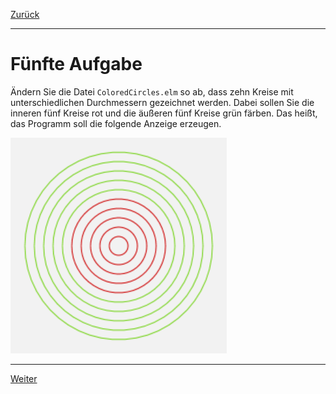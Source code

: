 [Zurück](Conditionals.md)

---

# Fünfte Aufgabe

Ändern Sie die Datei `ColoredCircles.elm` so ab, dass zehn Kreise mit unterschiedlichen Durchmessern gezeichnet werden.
Dabei sollen Sie die inneren fünf Kreise rot und die äußeren fünf Kreise grün färben.
Das heißt, das Programm soll die folgende Anzeige erzeugen.

![Farbige Kreise](../images/colored-circles.png)

---

[Weiter](MousePosition.md)
